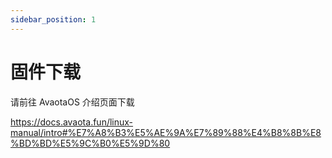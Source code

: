 ```yaml
---
sidebar_position: 1
---
```


# 固件下载

请前往 AvaotaOS 介绍页面下载

https://docs.avaota.fun/linux-manual/intro#%E7%A8%B3%E5%AE%9A%E7%89%88%E4%B8%8B%E8%BD%BD%E5%9C%B0%E5%9D%80
